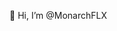 🦎 Hi, I’m @MonarchFLX
<!---
MonarchFLX/MonarchFLX is a ✨ special ✨ repository because its `README.md` (this file) appears on your GitHub profile.
You can click the Preview link to take a look at your changes.
--->
